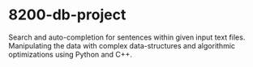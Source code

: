 # 8200-db-project
Search and auto-completion for sentences within given input text files.
Manipulating the data with complex data-structures and algorithmic optimizations using Python and C++.